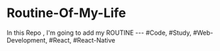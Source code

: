 # Routine-Of-My-Life
In this Repo , I'm going to add my ROUTINE  --- #Code, #Study, #Web-Development, #React, #React-Native
